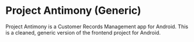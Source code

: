 ﻿# Project Antimony (Generic)
Project Antimony is a Customer Records Management app for Android. This is a cleaned, generic version of the frontend project for Android.
